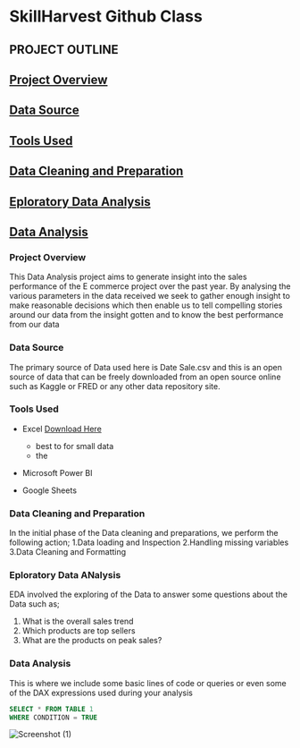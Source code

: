 # SkillHarvest Github Class

## PROJECT OUTLINE
## [Project Overview](#project-overview)
## [Data Source](#data-source)
## [Tools Used](#tools-used)
## [Data Cleaning and Preparation](#data-cleaning-and-preparation)
## [Eploratory Data Analysis](#exploratory-data-analysis)
## [Data Analysis](#data-analysis)

### Project Overview

This Data Analysis project aims to generate insight into the sales performance of the E commerce project over the past year. By analysing the various parameters in the data received we seek to gather enough insight to make reasonable decisions which then enable us to tell compelling stories around our data from the insight gotten and to know the best performance from our data


### Data Source

 The primary source of Data used here is Date Sale.csv and this is an open source of data that can be freely downloaded from an open source online such as Kaggle or FRED or any other data repository site.

 ### Tools Used
 
- Excel [Download Here](https://www.microsoft.com)
  - best to for small data
  - the

- Microsoft Power BI
- Google Sheets

### Data Cleaning and Preparation

In the initial phase of the Data cleaning and preparations, we perform the following action;
  1.Data loading and Inspection
  2.Handling missing variables
  3.Data Cleaning and Formatting

### Eploratory Data ANalysis

EDA involved the exploring of the Data to answer some questions about the Data such as;
  1. What is the overall sales trend
  2. Which products are top sellers
  3. What are the products on peak sales?

### Data Analysis
This is where we include some basic lines of code or queries or even some of the DAX expressions used during your analysis

``` SQL
SELECT * FROM TABLE 1
WHERE CONDITION = TRUE
```

![Screenshot (1)](https://github.com/user-attachments/assets/6cadb659-5256-4c54-a974-27b33227f529)


